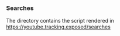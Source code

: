 ### Searches

The directory contains the script rendered in https://youtube.tracking.exposed/searches
